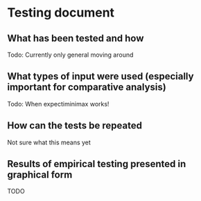 # Testing document
## What has been tested and how
Todo:
Currently only general moving around
## What types of input were used (especially important for comparative analysis)
Todo: When expectiminimax works!
## How can the tests be repeated
Not sure what this means yet
## Results of empirical testing presented in graphical form
TODO
